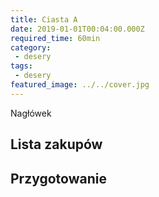 ```yaml
---
title: Ciasta A
date: 2019-01-01T00:04:00.000Z
required_time: 60min
category:
 - desery
tags:
 - desery
featured_image: ../../cover.jpg
---
```

    
Nagłówek  
<!---- splitter ---->
## Lista zakupów  

<!---- splitter ---->
## Przygotowanie  
